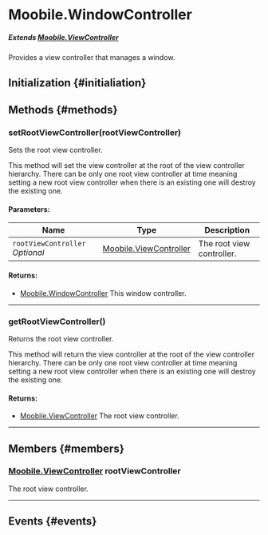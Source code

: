 Moobile.WindowController
================================================================================

##### Extends [Moobile.ViewController](ViewController/ViewController.md)

Provides a view controller that manages a window.

Initialization {#initialiation}
--------------------------------------------------------------------------------

Methods {#methods}
--------------------------------------------------------------------------------

### setRootViewController(rootViewController)

Sets the root view controller.

This method will set the view controller at the root of the view
controller hierarchy. There can be only one root view controller at
time meaning setting a new root view controller when there is an
existing one will destroy the existing one.

#### Parameters:

Name  | Type | Description
----- | ---- | -----------
`rootViewController` *Optional* | [Moobile.ViewController](ViewController/ViewController.md) | The root view controller.

#### Returns:

- [Moobile.WindowController](Window/WindowController.md) This window controller.


-----

### getRootViewController()

Returns the root view controller.

This method will return the view controller at the root of the view
controller hierarchy. There can be only one root view controller at time
meaning setting a new root view controller when there is an existing one
will destroy the existing one.


#### Returns:

- [Moobile.ViewController](ViewController/ViewController.md) The root view controller.


-----


Members {#members}
--------------------------------------------------------------------------------

### [Moobile.ViewController](ViewController/ViewController.md) rootViewController

The root view controller.

-----


Events {#events}
--------------------------------------------------------------------------------